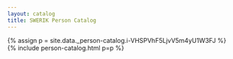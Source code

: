 ```yaml
---
layout: catalog
title: SWERIK Person Catalog
---
```

{% assign p = site.data._person-catalog.i-VHSPVhF5LjvV5m4yU1W3FJ %}
{% include person-catalog.html p=p %}

